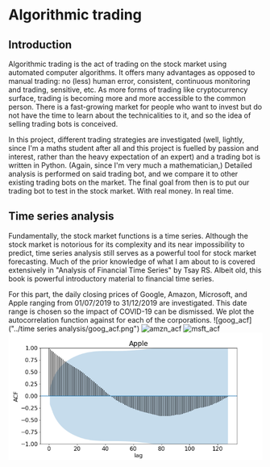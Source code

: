 # Algorithmic trading

## Introduction

Algorithmic trading is the act of trading on the stock market using automated computer algorithms. It offers many advantages as opposed to manual trading: no (less) human error, consistent, continuous monitoring and trading, sensitive, etc. As more forms of trading like cryptocurrency surface, trading is becoming more and more accessible to the common person. There is a fast-growing market for people who want to invest but do not have the time to learn about the technicalities to it, and so the idea of selling trading bots is conceived. 

In this project, different trading strategies are investigated (well, lightly, since I'm a maths student after all and this project is fuelled by passion and interest, rather than the heavy expectation of an expert) and a trading bot is written in Python. (Again, since I'm very much a mathematician,) Detailed analysis is performed on said trading bot, and we compare it to other existing trading bots on the market. The final goal from then is to put our trading bot to test in the stock market. With real money. In real time. 


## Time series analysis

Fundamentally, the stock market functions is a time series. Although the stock market is notorious for its complexity and its near impossibility to predict, time series analysis still serves as a powerful tool for stock market forecasting. Much of the prior knowledge of what I am about to is covered extensively in "Analysis of Financial Time Series" by Tsay RS. Albeit old, this book is powerful introductory material to financial time series. 

For this part, the daily closing prices of Google, Amazon, Microsoft, and Apple ranging from 01/07/2019 to 31/12/2019 are investigated. This date range is chosen so the impact of COVID-19 can be dismissed. We plot the autocorrelation function against for each of the corporations. 
![goog_acf]("../time series analysis/goog_acf.png")
![amzn_acf](https://user-images.githubusercontent.com/106886906/179564398-ca021617-538e-478a-8dcb-c54cbdf2636d.png)
![msft_acf](https://user-images.githubusercontent.com/106886906/179564401-91d7b011-1431-483e-9d14-cf9910baf780.png)
![aapl_acf](aapl_acf.png)
